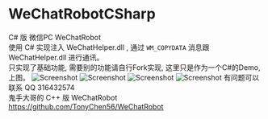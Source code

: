 # WeChatRobotCSharp
C# 版 微信PC WeChatRobot   
使用 C# 实现注入 WeChatHelper.dll , 通过 `WM_COPYDATA` 消息跟 WeChatHelper.dll 进行通讯。  
只实现了基础功能, 需要别的功能请自行Fork实现, 这里只是作为一个C#的Demo, 上图。
![Screenshot](https://github.com/csc414/WeChatRobotCSharp/blob/master/Images/1.png)
![Screenshot](https://github.com/csc414/WeChatRobotCSharp/blob/master/Images/2.png)
![Screenshot](https://github.com/csc414/WeChatRobotCSharp/blob/master/Images/3.png)
![Screenshot](https://github.com/csc414/WeChatRobotCSharp/blob/master/Images/4.png)
有问题可以联系 QQ 316432574   
鬼手大哥的 C++ 版 WeChatRobot <https://github.com/TonyChen56/WeChatRobot>
